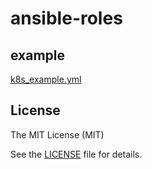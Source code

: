 # ansible-roles

## example
[k8s_example.yml](k8s_example.yml)


## License
The MIT License (MIT)

See the [LICENSE](LICENSE) file for details.

